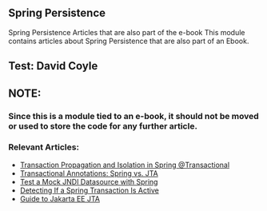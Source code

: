 ## Spring Persistence
Spring Persistence Articles that are also part of the e-book
This module contains articles about Spring Persistence that are also part of an Ebook.

## Test: David Coyle 

## NOTE:
### Since this is a module tied to an e-book, it should not be moved or used to store the code for any further article.

### Relevant Articles: 
- [Transaction Propagation and Isolation in Spring @Transactional](https://www.baeldung.com/spring-transactional-propagation-isolation)
- [Transactional Annotations: Spring vs. JTA](https://www.baeldung.com/spring-vs-jta-transactional)
- [Test a Mock JNDI Datasource with Spring](https://www.baeldung.com/spring-mock-jndi-datasource)
- [Detecting If a Spring Transaction Is Active](https://www.baeldung.com/spring-transaction-active)
- [Guide to Jakarta EE JTA](https://www.baeldung.com/jee-jta)
